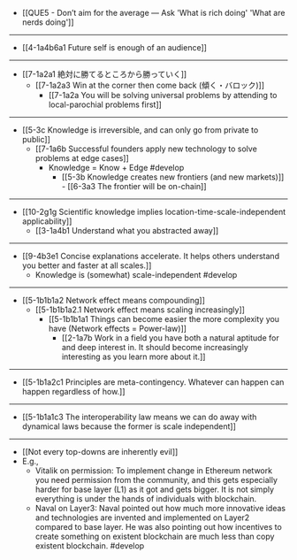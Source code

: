 - [[QUE5 - Don’t aim for the average — Ask 'What is rich doing' 'What are nerds doing']]
---
- [[4-1a4b6a1 Future self is enough of an audience]]
---
- [[7-1a2a1 絶対に勝てるところから勝っていく]]
  - [[7-1a2a3 Win at the corner then come back (傾く・バロック)]]
    - [[7-1a2a You will be solving universal problems by attending to local-parochial problems first]]
---
- [[5-3c Knowledge is irreversible, and can only go from private to public]]
  - [[7-1a6b Successful founders apply new technology to solve problems at edge cases]]
    - Knowledge = Know + Edge #develop
      - [[5-3b Knowledge creates new frontiers (and new markets)]]
				- [[6-3a3 The frontier will be on-chain]]
---
- [[10-2g1g Scientific knowledge implies location-time-scale-independent applicability]]
  - [[3-1a4b1 Understand what you abstracted away]]
---
- [[9-4b3e1 Concise explanations accelerate. It helps others understand you better and faster at all scales.]]
  - Knowledge is (somewhat) scale-independent #develop
---
- [[5-1b1b1a2 Network effect means compounding]]
  - [[5-1b1b1a2.1 Network effect means scaling increasingly]]
    - [[5-1b1b1a1 Things can become easier the more complexity you have (Network effects = Power-law)]]
      - [[2-1a7b Work in a field you have both a natural aptitude for and deep interest in. It should become increasingly interesting as you learn more about it.]]
---
- [[5-1b1a2c1 Principles are meta-contingency. Whatever can happen can happen regardless of how.]]
---
- [[5-1b1a1c3 The interoperability law means we can do away with dynamical laws because the former is scale independent]]
---
- [[Not every top-downs are inherently evil]]
- E.g., 
  - Vitalik on permission: To implement change in Ethereum network you need permission from the community, and this gets especially harder for base layer (L1) as it got and gets bigger. It is not simply everything is under the hands of individuals with blockchain.
  - Naval on Layer3: Naval pointed out how much more innovative ideas and technologies are invented and implemented on Layer2 compared to base layer. He was also pointing out how incentives to create something on existent blockchain are much less than copy existent blockchain. #develop 